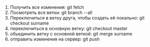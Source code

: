 1. Получить все изменения: git fetch
2. Посмотреть все ветки: git branch --all
3. Переключиться в ветку друга, чтобы создать её локально: git checkout surname
4. переключиться в основную ветку: git checkout master
5. обьединить ветку с основной веткой: git merge surname
6. отправить изменения на сервер: git push